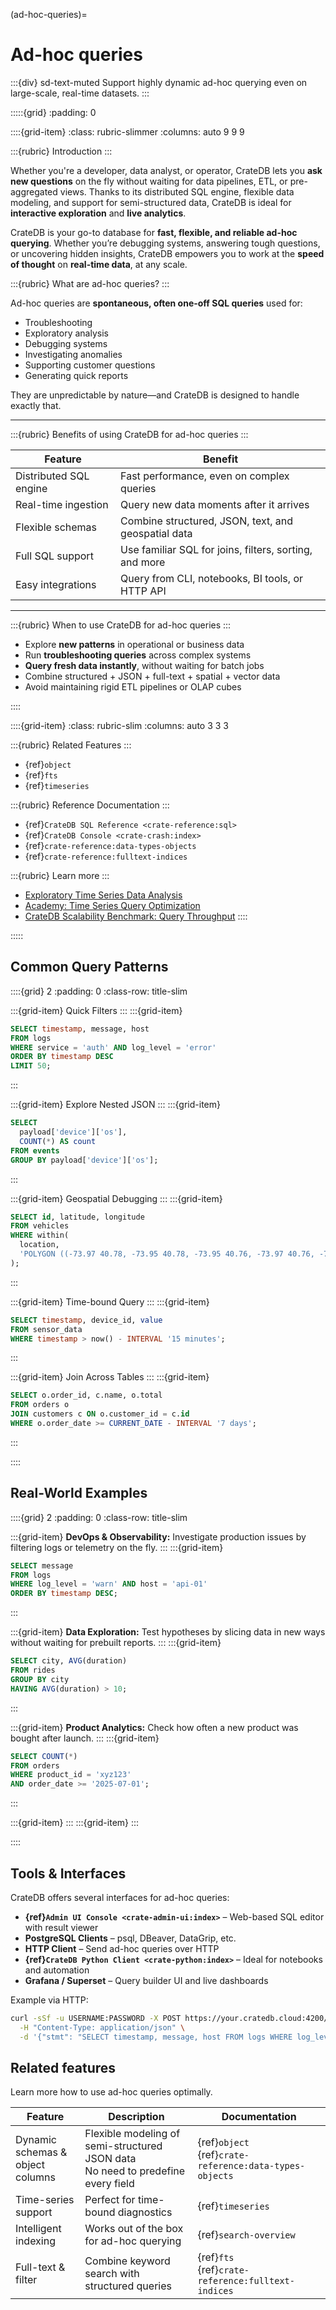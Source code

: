 (ad-hoc-queries)=
# Ad-hoc queries

:::{div} sd-text-muted
Support highly dynamic ad-hoc querying even on large-scale, real-time datasets.
:::

:::::{grid}
:padding: 0

::::{grid-item}
:class: rubric-slimmer
:columns: auto 9 9 9

:::{rubric} Introduction
:::

Whether you're a developer, data analyst, or operator, CrateDB lets you **ask new questions** on the fly without waiting for data pipelines, ETL, or pre-aggregated views. Thanks to its distributed SQL engine, flexible data modeling, and support for semi-structured data, CrateDB is ideal for **interactive exploration** and **live analytics**.

CrateDB is your go-to database for **fast, flexible, and reliable ad-hoc querying**. Whether you’re debugging systems, answering tough questions, or uncovering hidden insights, CrateDB empowers you to work at the **speed of thought** on **real-time data**, at any scale.

:::{rubric} What are ad-hoc queries?
:::

Ad-hoc queries are **spontaneous, often one-off SQL queries** used for:

- Troubleshooting
- Exploratory analysis
- Debugging systems
- Investigating anomalies
- Supporting customer questions
- Generating quick reports

They are unpredictable by nature—and CrateDB is designed to handle exactly that.

---

:::{rubric} Benefits of using CrateDB for ad-hoc queries
:::

| Feature                | Benefit                                                |
| ---------------------- |--------------------------------------------------------|
| Distributed SQL engine | Fast performance, even on complex queries              |
| Real-time ingestion    | Query new data moments after it arrives                |
| Flexible schemas       | Combine structured, JSON, text, and geospatial data    |
| Full SQL support       | Use familiar SQL for joins, filters, sorting, and more |
| Easy integrations      | Query from CLI, notebooks, BI tools, or HTTP API       |

---

:::{rubric} When to use CrateDB for ad-hoc queries
:::
- Explore **new patterns** in operational or business data
- Run **troubleshooting queries** across complex systems
- **Query fresh data instantly**, without waiting for batch jobs
- Combine structured + JSON + full-text + spatial + vector data
- Avoid maintaining rigid ETL pipelines or OLAP cubes


::::

::::{grid-item}
:class: rubric-slim
:columns: auto 3 3 3

:::{rubric} Related Features
:::
- {ref}`object`
- {ref}`fts`
- {ref}`timeseries`

:::{rubric} Reference Documentation
:::
- {ref}`CrateDB SQL Reference <crate-reference:sql>`
- {ref}`CrateDB Console <crate-crash:index>`
- {ref}`crate-reference:data-types-objects`
- {ref}`crate-reference:fulltext-indices`

:::{rubric} Learn more
:::
- [Exploratory Time Series Data Analysis]
- [Academy: Time Series Query Optimization]
- [CrateDB Scalability Benchmark: Query Throughput]
::::

:::::


## Common Query Patterns

::::{grid} 2
:padding: 0
:class-row: title-slim

:::{grid-item}
Quick Filters
:::
:::{grid-item}
```sql
SELECT timestamp, message, host
FROM logs
WHERE service = 'auth' AND log_level = 'error'
ORDER BY timestamp DESC
LIMIT 50;
```
:::

:::{grid-item}
Explore Nested JSON
:::
:::{grid-item}
```sql
SELECT
  payload['device']['os'],
  COUNT(*) AS count
FROM events
GROUP BY payload['device']['os'];
```
:::

:::{grid-item}
Geospatial Debugging
:::
:::{grid-item}
```sql
SELECT id, latitude, longitude
FROM vehicles
WHERE within(
  location,
  'POLYGON ((-73.97 40.78, -73.95 40.78, -73.95 40.76, -73.97 40.76, -73.97 40.78))'
);
```
:::

:::{grid-item}
Time-bound Query
:::
:::{grid-item}
```sql
SELECT timestamp, device_id, value
FROM sensor_data
WHERE timestamp > now() - INTERVAL '15 minutes';
```
:::

:::{grid-item}
Join Across Tables
:::
:::{grid-item}
```sql
SELECT o.order_id, c.name, o.total
FROM orders o
JOIN customers c ON o.customer_id = c.id
WHERE o.order_date >= CURRENT_DATE - INTERVAL '7 days';
```
:::

::::


## Real-World Examples

::::{grid} 2
:padding: 0
:class-row: title-slim

:::{grid-item}
**DevOps & Observability:**
Investigate production issues by filtering logs or telemetry on the fly.
:::
:::{grid-item}
```sql
SELECT message
FROM logs
WHERE log_level = 'warn' AND host = 'api-01'
ORDER BY timestamp DESC;
```
:::

:::{grid-item}
**Data Exploration:**
Test hypotheses by slicing data in new ways without waiting for prebuilt reports.
:::
:::{grid-item}
```sql
SELECT city, AVG(duration)
FROM rides
GROUP BY city
HAVING AVG(duration) > 10;
```
:::

:::{grid-item}
**Product Analytics:**
Check how often a new product was bought after launch.
:::
:::{grid-item}
```sql
SELECT COUNT(*)
FROM orders
WHERE product_id = 'xyz123'
AND order_date >= '2025-07-01';
```
:::

:::{grid-item}
:::
:::{grid-item}
:::

::::


## Tools & Interfaces

CrateDB offers several interfaces for ad-hoc queries:

- **{ref}`Admin UI Console <crate-admin-ui:index>`** – Web-based SQL editor with result viewer
- **PostgreSQL Clients** – psql, DBeaver, DataGrip, etc.
- **HTTP Client** – Send ad-hoc queries over HTTP
- **{ref}`CrateDB Python Client <crate-python:index>`** – Ideal for notebooks and automation
- **Grafana / Superset** – Query builder UI and live dashboards

Example via HTTP:

```bash
curl -sSf -u USERNAME:PASSWORD -X POST https://your.cratedb.cloud:4200/_sql \
  -H "Content-Type: application/json" \
  -d '{"stmt": "SELECT timestamp, message, host FROM logs WHERE log_level = ? LIMIT 10", "args": ["error"]}'
```


## Related features

Learn more how to use ad-hoc queries optimally.

| Feature                               | Description                                                                          | Documentation                                                |
|---------------------------------------|--------------------------------------------------------------------------------------|--------------------------------------------------------------|
| Dynamic schemas & <br> object columns | Flexible modeling of semi-structured JSON data <br> No need to predefine every field | {ref}`object` <br> {ref}`crate-reference:data-types-objects` |
| Time-series support                   | Perfect for time-bound diagnostics                                                   | {ref}`timeseries`                                            |
| Intelligent indexing                  | Works out of the box for ad-hoc querying                                             | {ref}`search-overview`                                                |
| Full-text & filter                    | Combine keyword search with structured queries                                       | {ref}`fts` <br> {ref}`crate-reference:fulltext-indices`      |


[Academy: Time Series Query Optimization]: https://cratedb.com/academy/time-series/time-series-data-manipulation-and-visualization/time-series-query-optimization
[CrateDB Scalability Benchmark: Query Throughput]: https://cratedb.com/blog/cratedb-scalability-benchmark-query-throughput
[Exploratory Time Series Data Analysis]: https://cratedb.com/data-model/time-series/exploratory-data-analysis
